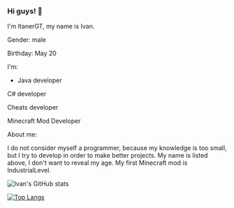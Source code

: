 ### Hi guys! 👋

I'm ItanerGT, my name is Ivan.

Gender: male

Birthday: May 20

I'm:

- Java developer

C# developer

Cheats developer

Minecraft Mod Developer

About me:

I do not consider myself a programmer, because my knowledge is too small, but I try to develop in order to make better projects. My name is listed above, I don't want to reveal my age. My first Minecraft mod is IndustrialLevel.

![Ivan's GitHub stats](https://github-readme-stats.vercel.app/api?username=itanergt&theme=dark&show_icons=true)

[![Top Langs](https://github-readme-stats.vercel.app/api/top-langs/?username=itanergt&layout=compact&theme=dark)](https://github.com/anuraghazra/github-readme-stats)
